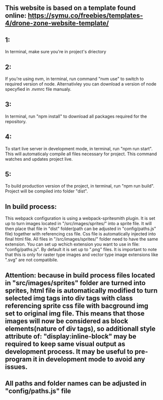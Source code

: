 ## This website is based on a template found online: https://symu.co/freebies/templates-4/drone-zone-website-template/

## 1: 
In terminal, make sure you're in project's driectory

## 2: 
If you're using nvm, in terminal, run command "nvm use" to switch to required version of node. Alternativley you can download a version of node specyfied in .nvmrc file manualy.

## 3: 
In terminal, run "npm install" to download all packages required for the repository.

## 4: 
To start live server in development mode, in terminal, run "npm run start". This will automaticaly compile all files necessary for project. This command watches and updates project live.

## 5: 
To build production version of the project, in terminal, run "npm run build". Project will be compiled into folder "dist".

## In build process:
This webpack configuration is using a webpack-spritesmith plugin. It is set up to turn images located in "/src/images/sprites/" into a sprite file. It will then place that file in "dist" folder(path can be adjusted in "config/paths.js" file) together with referencing css file. Css file is automatically injected into final html file. All files in "/src/images/sprites/" folder need to have the same extension. You can set up wchich extension you want to use in file: "config/paths.js". By default it is set up to ".png" files. It is important to note that this is only for raster type images and vector type image extensions like ".svg" are not compatibile.

## Attention: because in build process files located in "src/images/sprites" folder are turned into sprites, html file is automatically modified to turn selected img tags into div tags with class referencing sprite css file with bacground img set to original img file. This means that those images will now be considered as block elements(nature of div tags), so additionall style attribute of: "display:inline-block" may be required to keep same visual output as development process. It may be useful to pre-program it in development mode to avoid any issues.

## All paths and folder names can be adjusted in "config/paths.js" file
